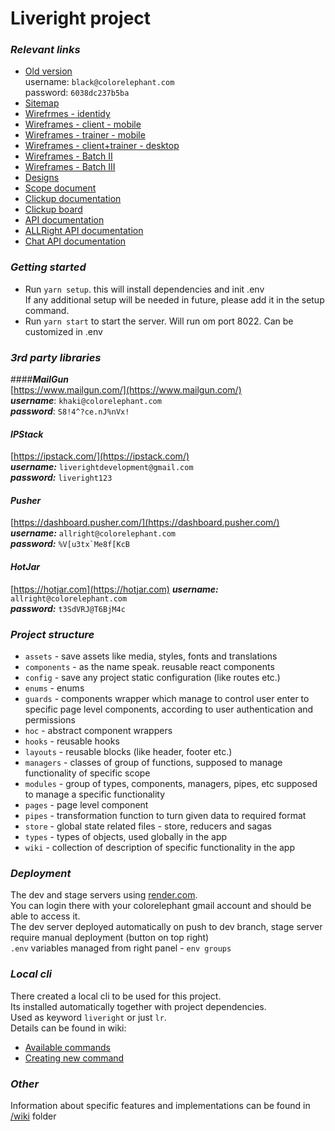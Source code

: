 # Liveright project

### _Relevant links_

- [Old version](http://portal.theliveright.com/)  
   username: `black@colorelephant.com`  
   password: `6038dc237b5ba`
- [Sitemap](https://whimsical.com/liveright-sitemap-v1-KqFoCVEcYzE9Qo5iyHmEHv)
- [Wirefrmes - identidy](https://whimsical.com/closed-wireframes-identity-ar-Mt3bFPVyLCdNX4QsHE21r4)
- [Wireframes - client - mobile](https://whimsical.com/liveright-internal-mobile-wireframes-B7MqrKWWbERFtQbNqDVmm4)
- [Wireframes - trainer - mobile](https://whimsical.com/liveright-internal-mobile-trainer-flow-4j7VgHPFHiaAC6ggcvdwLq)
- [Wireframes - client+trainer - desktop](https://whimsical.com/liveright-internal-desktop-wireframes-42jSTuRpBv9uCpVBuhwrq6)
- [Wireframes - Batch II](https://whimsical.com/liveright-wireframes-batch-ii-XNtfTXwkH97BHXucUPHXZX)
- [Wireframes - Batch III](https://whimsical.com/wireframes-liveright-batch-iii-UBySsZvFxE4cqXo9VcPP3e)
- [Designs](https://www.figma.com/file/oDWlnY8XIqzNi5OsCwYtnO/Liveright---Internal?node-id=0%3A1)
- [Scope document](https://docs.google.com/spreadsheets/d/1JhTL-g5SmKEvYVV4NrOSJcEsXZPU5IOcGU4hX-oZBnU/edit?usp=sharing)
- [Clickup documentation](https://app.clickup.com/2164322/v/dc/221k2-2535/221k2-5160)
- [Clickup board](https://app.clickup.com/2164322/v/b/221k2-2507)
- [API documentation](https://documenter.getpostman.com/view/8741108/Tzeak6s7)
- [ALLRight API documentation](https://documenter.getpostman.com/view/8741108/Tzm5GGb9#3e3d073b-7da1-41cc-b805-d1f97bb15425)
- [Chat API documentation](https://documenter.getpostman.com/view/6844927/TzzBovPK#ce59eb5f-ca7f-41b3-a7f1-077246af2d04)

### _Getting started_

- Run `yarn setup`. this will install dependencies and init .env  
  If any additional setup will be needed in future, please add it in the setup command.
- Run `yarn start` to start the server. Will run om port 8022. Can be customized in .env

### _3rd party libraries_

####**_MailGun_**  
[https://www.mailgun.com/](https://www.mailgun.com/)  
**_username_**: `khaki@colorelephant.com`  
**_password_**: `S8!4^?ce.nJ%nVx!`

#### **_IPStack_**

[https://ipstack.com/](https://ipstack.com/)  
**_username:_** `liverightdevelopment@gmail.com`  
**_password:_** `liveright123`

#### **_Pusher_**

[https://dashboard.pusher.com/](https://dashboard.pusher.com/)
**_username:_** `allright@colorelephant.com`  
**_password:_** `` %V[u3tx`Me8f[KcB ``

#### **_HotJar_**

[https://hotjar.com](https://hotjar.com)
**_username:_** `allright@colorelephant.com`  
**_password:_** `t3SdVRJ@T6BjM4c`

### _Project structure_

- `assets` - save assets like media, styles, fonts and translations
- `components` - as the name speak. reusable react components
- `config` - save any project static configuration (like routes etc.)
- `enums` - enums
- `guards` - components wrapper which manage to control user enter to specific page level components, according to user authentication and permissions
- `hoc` - abstract component wrappers
- `hooks` - reusable hooks
- `layouts` - reusable blocks (like header, footer etc.)
- `managers` - classes of group of functions, supposed to manage functionality of specific scope
- `modules` - group of types, components, managers, pipes, etc supposed to manage a specific functionality
- `pages` - page level component
- `pipes` - transformation function to turn given data to required format
- `store` - global state related files - store, reducers and sagas
- `types` - types of objects, used globally in the app
- `wiki` - collection of description of specific functionality in the app

### _Deployment_

The dev and stage servers using [render.com](https://dashboard.render.com/).  
You can login there with your colorelephant gmail account and should be able to access it.  
The dev server deployed automatically on push to dev branch, stage server require manual deployment (button on top right)  
`.env` variables managed from right panel - `env groups`

### _Local cli_

There created a local cli to be used for this project.  
Its installed automatically together with project dependencies.  
Used as keyword `liveright` or just `lr`.  
Details can be found in wiki:

- [Available commands](https://github.com/ColorElephantHQ/liveright-frontend/blob/master/src/wiki/cli/available-command.md)
- [Creating new command](https://github.com/ColorElephantHQ/liveright-frontend/blob/master/src/wiki/cli/create-command.md)

### _Other_

Information about specific features and implementations can be found in [/wiki](https://github.com/ColorElephantHQ/liveright-frontend/blob/master/src/wiki) folder

